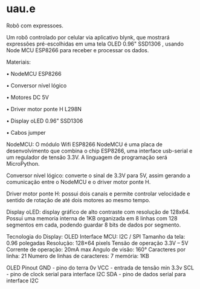 # uau.e
Robô com expressoes.

Um robô controlado por celular via aplicativo blynk, que mostrará expressões pré-escolhidas em uma tela OLED 0.96" SSD1306 , usando Node MCU ESP8266 para receber e processar os dados.

Materiais:

•	NodeMCU ESP8266

•	Conversor nível lógico

•	Motores DC 5V

•	Driver motor ponte H L298N

•	Display oLED 0.96” SSD1306

•	Cabos jumper

NodeMCU: O módulo Wifi ESP8266 NodeMCU é uma placa de desenvolvimento que combina o chip ESP8266, uma interface usb-serial e um regulador de tensão 3.3V. A linguagem de programação será MicroPython.

Conversor nível lógico: converte o sinal de 3.3V para 5V, assim gerando a comunicação entre o NodeMCU e o driver motor ponte H.

Driver motor ponte H: possui dois canais e permite controlar velocidade e sentido de rotação de até dois motores ao mesmo tempo.

Display oLED: display gráfico de alto contraste com resolução de 128x64.
Possui uma memoria interna de 1KB organizada em 8 linhas com 128 segmentos em cada, podendo guardar 8 bits de dados por segmento.

Tecnologia do Display:	            OLED
Interface MCU:    	                I2C / SPI
Tamanho da tela:	                  0.96 polegadas
Resolução:	                        128×64 pixels
Tensão de operação                  3.3V – 5V
Corrente de operação:               20mA max
Angulo de visão:                    160°
Caracteres por linha:               21 
Numero de linhas de caracteres:     7
memória:                            1KB 

OLED Pinout
GND - pino do terra 0v
VCC - entrada de tensão min 3.3v
SCL - pino de clock serial para interface I2C
SDA - pino de dados serial para interface I2C
